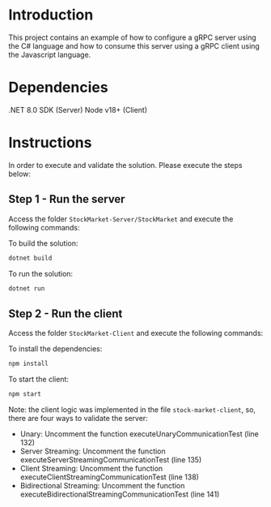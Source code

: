 # Introduction

This project contains an example of how to configure a gRPC server using the C# language and how to consume this server using a gRPC client using the Javascript language.

# Dependencies

.NET 8.0 SDK (Server)
Node v18+ (Client)

# Instructions

In order to execute and validate the solution. Please execute the steps below:

## Step 1 - Run the server

Access the folder `StockMarket-Server/StockMarket` and execute the following commands:

To build the solution:

```sh
dotnet build
```

To run the solution:

```sh
dotnet run
```

## Step 2 - Run the client

Access the folder `StockMarket-Client` and execute the following commands:

To install the dependencies:

```sh
npm install
```

To start the client:

```sh
npm start
```

Note: the client logic was implemented in the file `stock-market-client`, so, there are four ways to validate the server:

- Unary: Uncomment the function executeUnaryCommunicationTest (line 132)
- Server Streaming: Uncomment the function executeServerStreamingCommunicationTest (line 135)
- Client Streaming: Uncomment the function executeClientStreamingCommunicationTest (line 138)
- Bidirectional Streaming: Uncomment the function executeBidirectionalStreamingCommunicationTest (line 141)
